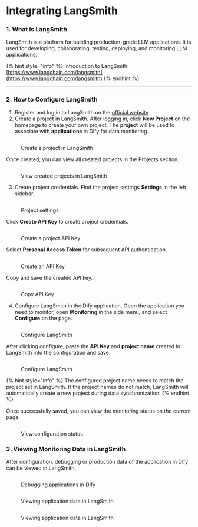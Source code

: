 # Integrating LangSmith

### 1. What is LangSmith

LangSmith is a platform for building production-grade LLM applications. It is used for developing, collaborating, testing, deploying, and monitoring LLM applications.

{% hint style="info" %}
Introduction to LangSmith: [https://www.langchain.com/langsmith](https://www.langchain.com/langsmith)
{% endhint %}

***

### 2. How to Configure LangSmith

1. Register and log in to LangSmith on the [official website](https://www.langchain.com/langsmith)
2. Create a project in LangSmith. After logging in, click **New Project** on the homepage to create your own project. The **project** will be used to associate with **applications** in Dify for data monitoring.

<figure><img src="../../../.gitbook/assets/image (3).png" alt=""><figcaption><p>Create a project in LangSmith</p></figcaption></figure>

Once created, you can view all created projects in the Projects section.

<figure><img src="../../../.gitbook/assets/image (7).png" alt=""><figcaption><p>View created projects in LangSmith</p></figcaption></figure>

3. Create project credentials. Find the project settings **Settings** in the left sidebar.

<figure><img src="../../../.gitbook/assets/image (8).png" alt=""><figcaption><p>Project settings</p></figcaption></figure>

Click **Create API Key** to create project credentials.

<figure><img src="../../../.gitbook/assets/image (3) (1).png" alt=""><figcaption><p>Create a project API Key</p></figcaption></figure>

Select **Personal Access Token** for subsequent API authentication.

<figure><img src="../../../.gitbook/assets/image (5).png" alt=""><figcaption><p>Create an API Key</p></figcaption></figure>

Copy and save the created API key.

<figure><img src="../../../.gitbook/assets/image (9).png" alt=""><figcaption><p>Copy API Key</p></figcaption></figure>

4. Configure LangSmith in the Dify application. Open the application you need to monitor, open **Monitoring** in the side menu, and select **Configure** on the page.

<figure><img src="../../../.gitbook/assets/image (11).png" alt=""><figcaption><p>Configure LangSmith</p></figcaption></figure>

After clicking configure, paste the **API Key** and **project name** created in LangSmith into the configuration and save.

<figure><img src="../../../.gitbook/assets/image (12).png" alt=""><figcaption><p>Configure LangSmith</p></figcaption></figure>

{% hint style="info" %}
The configured project name needs to match the project set in LangSmith. If the project names do not match, LangSmith will automatically create a new project during data synchronization.
{% endhint %}

Once successfully saved, you can view the monitoring status on the current page.

<figure><img src="../../../.gitbook/assets/image (15).png" alt=""><figcaption><p>View configuration status</p></figcaption></figure>

### 3. Viewing Monitoring Data in LangSmith

After configuration, debugging or production data of the application in Dify can be viewed in LangSmith.

<figure><img src="../../../.gitbook/assets/image (17).png" alt=""><figcaption><p>Debugging applications in Dify</p></figcaption></figure>

<figure><img src="../../../.gitbook/assets/image (2).png" alt=""><figcaption><p>Viewing application data in LangSmith</p></figcaption></figure>

<figure><img src="../../../.gitbook/assets/image (18).png" alt=""><figcaption><p>Viewing application data in LangSmith</p></figcaption></figure>